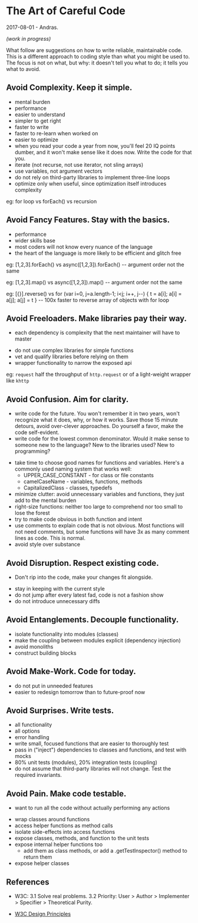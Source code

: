 # The Art of Careful Code
2017-08-01 - Andras.

_(work in progress)_

What follow are suggestions on how to write reliable, maintainable code.  This is a
different approach to coding style than what you might be used to.  The focus is not
on what, but why:  it doesn't tell you what to do; it tells you what to avoid.

## Avoid Complexity.  Keep it simple.
- mental burden
- performance
- easier to understand
- simpler to get right
- faster to write
- faster to re-learn when worked on
- easier to optimize
- when you read your code a year from now, you'll feel 20 IQ points dumber,
  and it won't make sense like it does now.  Write the code for that you.
- iterate (not recurse, not use iterator, not sling arrays)
- use variables, not argument vectors
- do not rely on third-party libraries to implement three-line loops
- optimize only when useful, since optimization itself introduces complexity

eg: for loop vs forEach() vs recursion


## Avoid Fancy Features.  Stay with the basics.
- performance
- wider skills base
- most coders will not know every nuance of the language
- the heart of the language is more likely to be efficient and glitch free

eg: [1,2,3].forEach() vs async([1,2,3]).forEach() -- argument order not the same

eg: [1,2,3].map() vs async([1,2,3]).map() -- argument order not the same

eg: [{}].reverse() vs for (var i=0, j=a.length-1; i<j; i++, j--) { t = a[i]; a[i] = a[j]; a[j] = t } -- 100x faster to reverse array of objects with for loop


## Avoid Freeloaders.  Make libraries pay their way.
* each dependency is complexity that the next maintainer will have to master
- do not use complex libraries for simple functions
- vet and qualify libraries before relying on them
- wrapper functionality to narrow the exposed api

eg: `request` half the throughput of `http.request` or of a light-weight wrapper like `khttp`


## Avoid Confusion.  Aim for clarity.
* write code for the future.  You won't remember it in two years, won't recognize what
  it does, why, or how it works.  Save those 15 minute detours, avoid over-clever
  approaches.  Do yourself a favor, make the code self-evident.
* write code for the lowest common denominator.  Would it make sense to someone new to
  the language?  New to the libraries used? New to programming?
- take time to choose good names for functions and variables.
  Here's a commonly used naming system that works well:
  - UPPER_CASE_CONSTANT - for class or file constants
  - camelCaseName - variables, functions, methods
  - CapitalizedClass - classes, typedefs
- minimize clutter: avoid unnecessary variables and functions, they just add to the mental burden
- right-size functions: neither too large to comprehend nor too small to lose the forest
- try to make code obvious in both function and intent
- use comments to explain code that is not obvious.  Most functions will not need comments,
  but some functions will have 3x as many comment lines as code.  This is normal.
- avoid style over substance


## Avoid Disruption.  Respect existing code.
* Don't rip into the code, make your changes fit alongside.
- stay in keeping with the current style
- do not jump after every latest fad, code is not a fashion show
- do not introduce unnecessary diffs


## Avoid Entanglements.  Decouple functionality.
- isolate functionality into modules (classes)
- make the coupling between modules explicit (dependency injection)
- avoid monoliths
- construct building blocks


## Avoid Make-Work.  Code for today.
- do not put in unneeded features
- easier to redesign tomorrow than to future-proof now


## Avoid Surprises.  Write tests.
- all functionality
- all options
- error handling
- write small, focused functions that are easier to thoroughly test
- pass in ("inject") dependencies to classes and functions, and test with mocks
- 80% unit tests (modules), 20% integration tests (coupling)
- do not assume that third-party libraries will not change.  Test the required invariants.


## Avoid Pain.  Make code testable.
* want to run all the code without actually performing any actions
- wrap classes around functions
- access helper functions as method calls
- isolate side-effects into access functions
- expose classes, methods, and function to the unit tests
- expose internal helper functions too
  - add them as class methods, or add a .getTestInspector() method to return them
- expose helper classes


## References

- W3C: 3.1 Solve real problems.  3.2 Priority:  User > Author > Implementer > Specifier > Theoretical Purity.

- [W3C Design Principles](https://www.w3.org/TR/html-design-principles/#priority-of-constituencies)
